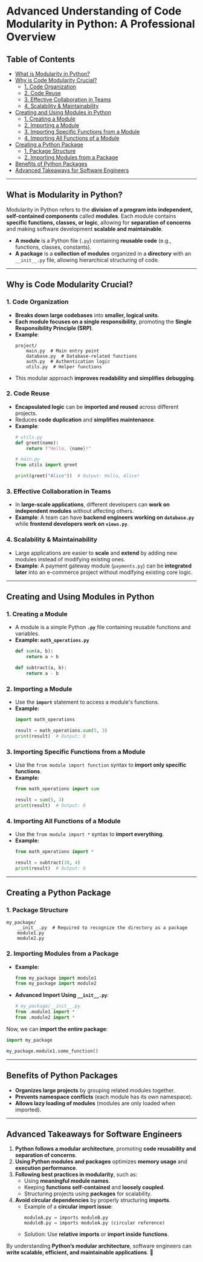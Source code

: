 # Advanced Understanding of Code Modularity in Python: A Professional Overview

## **Table of Contents**
- [What is Modularity in Python?](#what-is-modularity-in-python)
- [Why is Code Modularity Crucial?](#why-is-code-modularity-crucial)
  - [1. Code Organization](#1-code-organization)
  - [2. Code Reuse](#2-code-reuse)
  - [3. Effective Collaboration in Teams](#3-effective-collaboration-in-teams)
  - [4. Scalability & Maintainability](#4-scalability--maintainability)
- [Creating and Using Modules in Python](#creating-and-using-modules-in-python)
  - [1. Creating a Module](#1-creating-a-module)
  - [2. Importing a Module](#2-importing-a-module)
  - [3. Importing Specific Functions from a Module](#3-importing-specific-functions-from-a-module)
  - [4. Importing All Functions of a Module](#4-importing-all-functions-of-a-module)
- [Creating a Python Package](#creating-a-python-package)
  - [1. Package Structure](#1-package-structure)
  - [2. Importing Modules from a Package](#2-importing-modules-from-a-package)
- [Benefits of Python Packages](#benefits-of-python-packages)
- [Advanced Takeaways for Software Engineers](#advanced-takeaways-for-software-engineers)

---

## **What is Modularity in Python?**
Modularity in Python refers to the **division of a program into independent, self-contained components** called **modules**. Each module contains **specific functions, classes, or logic**, allowing for **separation of concerns** and making software development **scalable and maintainable**.

- **A module** is a Python file (`.py`) containing **reusable code** (e.g., functions, classes, constants).
- **A package** is a **collection of modules** organized in a **directory** with an `__init__.py` file, allowing hierarchical structuring of code.

---

## **Why is Code Modularity Crucial?**

### **1. Code Organization**
- **Breaks down large codebases** into **smaller, logical units**.
- **Each module focuses on a single responsibility**, promoting the **Single Responsibility Principle (SRP)**.
- **Example**:
  ```plaintext
  project/
      main.py  # Main entry point
      database.py  # Database-related functions
      auth.py  # Authentication logic
      utils.py  # Helper functions
  ```
- This modular approach **improves readability and simplifies debugging**.

### **2. Code Reuse**
- **Encapsulated logic** can be **imported and reused** across different projects.
- Reduces **code duplication** and **simplifies maintenance**.
- **Example**:
  ```python
  # utils.py
  def greet(name):
      return f"Hello, {name}!"
  ```
  ```python
  # main.py
  from utils import greet

  print(greet("Alice"))  # Output: Hello, Alice!
  ```

### **3. Effective Collaboration in Teams**
- In **large-scale applications**, different developers can **work on independent modules** without affecting others.
- **Example**: A team can have **backend engineers working on `database.py`** while **frontend developers work on `views.py`**.

### **4. Scalability & Maintainability**
- Large applications are easier to **scale** and **extend** by adding new modules instead of modifying existing ones.
- **Example**: A payment gateway module (`payments.py`) can be **integrated later** into an e-commerce project without modifying existing core logic.

---

## **Creating and Using Modules in Python**

### **1. Creating a Module**
- A module is a simple Python **`.py`** file containing reusable functions and variables.
- **Example: `math_operations.py`**
  ```python
  def sum(a, b):
      return a + b

  def subtract(a, b):
      return a - b
  ```
  
### **2. Importing a Module**
- Use the **`import`** statement to access a module's functions.
- **Example:**
  ```python
  import math_operations

  result = math_operations.sum(5, 3)
  print(result)  # Output: 8
  ```

### **3. Importing Specific Functions from a Module**
- Use the `from module import function` syntax to **import only specific functions**.
- **Example:**
  ```python
  from math_operations import sum

  result = sum(5, 3)
  print(result)  # Output: 8
  ```

### **4. Importing All Functions of a Module**
- Use the `from module import *` syntax to **import everything**.
- **Example:**
  ```python
  from math_operations import *

  result = subtract(10, 4)
  print(result)  # Output: 6
  ```

---

## **Creating a Python Package**

### **1. Package Structure**
```plaintext
my_package/
    __init__.py  # Required to recognize the directory as a package
    module1.py
    module2.py
```

### **2. Importing Modules from a Package**
- **Example:**
  ```python
  from my_package import module1
  from my_package import module2
  ```

- **Advanced Import Using `__init__.py`**:
  ```python
  # my_package/__init__.py
  from .module1 import *
  from .module2 import *
  ```

Now, we can **import the entire package**:
```python
import my_package

my_package.module1.some_function()
```

---

## **Benefits of Python Packages**
- **Organizes large projects** by grouping related modules together.
- **Prevents namespace conflicts** (each module has its own namespace).
- **Allows lazy loading of modules** (modules are only loaded when imported).

---

## **Advanced Takeaways for Software Engineers**
1. **Python follows a modular architecture**, promoting **code reusability and separation of concerns**.
2. **Using Python modules and packages** optimizes **memory usage** and **execution performance**.
3. **Following best practices in modularity**, such as:
   - Using **meaningful module names**.
   - Keeping **functions self-contained** and **loosely coupled**.
   - Structuring projects using **packages** for scalability.
4. **Avoid circular dependencies** by properly structuring **imports**.
   - Example of a **circular import issue**:
     ```plaintext
     moduleA.py → imports moduleB.py
     moduleB.py → imports moduleA.py (circular reference)
     ```
   - Solution: Use **relative imports** or **import inside functions**.

By understanding **Python’s modular architecture**, software engineers can **write scalable, efficient, and maintainable applications**. 🚀
